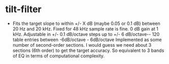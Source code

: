 # tilt-filter

* Fits the target slope to within +/- X dB (maybe 0.05 or 0.1 dB) between 20 Hz and 20 kHz.
Fixed for 48 kHz sample rate is fine.
0 dB gain at 1 kHz.
Adjustable in +/- 0.1 dB/octave steps up to +/- 6 dB/octave-- 120 table entries between -6dB/octave - 6dB/octave
Implemented as some number of second-order sections.  I would guess we need about 3 sections (6th order) to get the target accuracy.  So equivalent to 3 bands of EQ in terms of computational complexity.